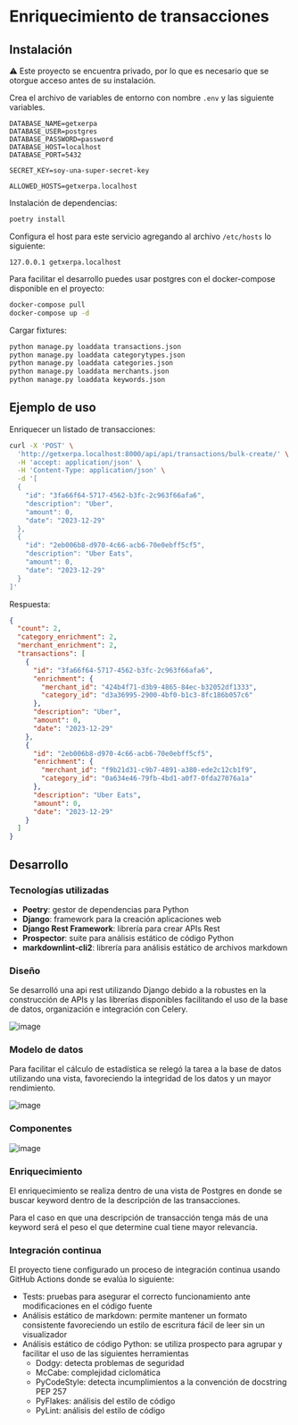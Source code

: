 # Enriquecimiento de transacciones

## Instalación

⚠️ Este proyecto se encuentra privado, por lo que es necesario que se otorgue
acceso antes de su instalación.

Crea el archivo de variables de entorno con nombre `.env` y las siguiente variables.

```text
DATABASE_NAME=getxerpa
DATABASE_USER=postgres
DATABASE_PASSWORD=password
DATABASE_HOST=localhost
DATABASE_PORT=5432

SECRET_KEY=soy-una-super-secret-key

ALLOWED_HOSTS=getxerpa.localhost
```

Instalación de dependencias:

```sh
poetry install
```

Configura el host para este servicio agregando al archivo `/etc/hosts` lo siguiente:

```text
127.0.0.1 getxerpa.localhost
```

Para facilitar el desarrollo puedes usar postgres con el docker-compose
disponible en el proyecto:

```sh
docker-compose pull
docker-compose up -d
```

Cargar fixtures:

```sh
python manage.py loaddata transactions.json
python manage.py loaddata categorytypes.json
python manage.py loaddata categories.json
python manage.py loaddata merchants.json
python manage.py loaddata keywords.json
```

## Ejemplo de uso

Enriquecer un listado de transacciones:

```sh
curl -X 'POST' \
  'http://getxerpa.localhost:8000/api/api/transactions/bulk-create/' \
  -H 'accept: application/json' \
  -H 'Content-Type: application/json' \
  -d '[
  {
    "id": "3fa66f64-5717-4562-b3fc-2c963f66afa6",
    "description": "Uber",
    "amount": 0,
    "date": "2023-12-29"
  },
  {
    "id": "2eb006b8-d970-4c66-acb6-70e0ebff5cf5",
    "description": "Uber Eats",
    "amount": 0,
    "date": "2023-12-29"
  }
]'
```

Respuesta:

```json
{
  "count": 2,
  "category_enrichment": 2,
  "merchant_enrichment": 2,
  "transactions": [
    {
      "id": "3fa66f64-5717-4562-b3fc-2c963f66afa6",
      "enrichment": {
        "merchant_id": "424b4f71-d3b9-4865-84ec-b32052df1333",
        "category_id": "d3a36995-2900-4bf0-b1c3-8fc186b057c6"
      },
      "description": "Uber",
      "amount": 0,
      "date": "2023-12-29"
    },
    {
      "id": "2eb006b8-d970-4c66-acb6-70e0ebff5cf5",
      "enrichment": {
        "merchant_id": "f9b21d31-c9b7-4891-a380-ede2c12cb1f9",
        "category_id": "0a634e46-79fb-4bd1-a0f7-0fda27076a1a"
      },
      "description": "Uber Eats",
      "amount": 0,
      "date": "2023-12-29"
    }
  ]
}
```

## Desarrollo

### Tecnologías utilizadas

- **Poetry**: gestor de dependencias para Python
- **Django**: framework para la creación aplicaciones web
- **Django Rest Framework**: librería para crear APIs Rest
- **Prospector**: suite para análisis estático de código Python
- **markdownlint-cli2**: librería para análisis estático de archivos markdown

### Diseño

Se desarrolló una api rest utilizando Django debido a la robustes en la
construcción de APIs y las librerías disponibles facilitando el uso de la
base de datos, organización e integración con Celery.

![image](https://github.com/SaulHormazabal/getxerpa/assets/1095706/5b27a7a0-2d86-40ea-bffd-831a49fee36a)

### Modelo de datos

Para facilitar el cálculo de estadística se relegó la tarea a la base de datos
utilizando una vista, favoreciendo la integridad de los datos y un mayor rendimiento.

![image](https://github.com/SaulHormazabal/getxerpa/assets/1095706/8c5be283-d4d8-4e9b-931c-02ddef5aa5bc)

### Componentes

![image](https://github.com/SaulHormazabal/getxerpa/assets/1095706/42c70946-ea8a-4ae3-ab47-98c92710b6f2)

### Enriquecimiento

El enriquecimiento se realiza dentro de una vista de Postgres en donde se buscar
keyword dentro de la descripción de las transacciones.

Para el caso en que una descripción de transacción tenga más de una keyword será
el peso el que determine cual tiene mayor relevancia.

### Integración continua

El proyecto tiene configurado un proceso de integración continua usando GitHub
Actions donde se evalúa lo siguiente:

- Tests: pruebas para asegurar el correcto funcionamiento ante modificaciones
en el código fuente
- Análisis estático de markdown: permite mantener un formato consistente
favoreciendo un estilo de escritura fácil de leer sin un visualizador
- Análisis estático de código Python: se utiliza prospecto para agrupar
y facilitar el uso de las siguientes herramientas
  - Dodgy: detecta problemas de seguridad
  - McCabe: complejidad ciclomática
  - PyCodeStyle: detecta incumplimientos a la convención de docstring PEP 257
  - PyFlakes: análisis del estilo de código
  - PyLint: análisis del estilo de código
